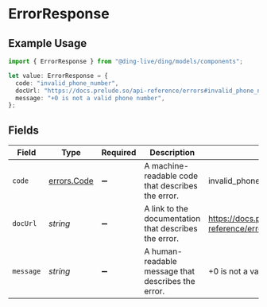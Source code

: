 # ErrorResponse

## Example Usage

```typescript
import { ErrorResponse } from "@ding-live/ding/models/components";

let value: ErrorResponse = {
  code: "invalid_phone_number",
  docUrl: "https://docs.prelude.so/api-reference/errors#invalid_phone_number",
  message: "+0 is not a valid phone number",
};
```

## Fields

| Field                                                             | Type                                                              | Required                                                          | Description                                                       | Example                                                           |
| ----------------------------------------------------------------- | ----------------------------------------------------------------- | ----------------------------------------------------------------- | ----------------------------------------------------------------- | ----------------------------------------------------------------- |
| `code`                                                            | [errors.Code](../../models/errors/code.md)                        | :heavy_minus_sign:                                                | A machine-readable code that describes the error.                 | invalid_phone_number                                              |
| `docUrl`                                                          | *string*                                                          | :heavy_minus_sign:                                                | A link to the documentation that describes the error.             | https://docs.prelude.so/api-reference/errors#invalid_phone_number |
| `message`                                                         | *string*                                                          | :heavy_minus_sign:                                                | A human-readable message that describes the error.                | +0 is not a valid phone number                                    |